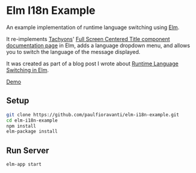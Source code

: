 # Elm I18n Example

An example implementation of runtime language switching using [Elm][].

It re-implements [Tachyons][]'
[Full Screen Centered Title component documentation page][] in Elm, adds a
language dropdown menu, and allows you to switch the language of the message
displayed.

It was created as part of a blog post I wrote about
[Runtime Language Switching in Elm][].

[Demo][]

## Setup

```sh
git clone https://github.com/paulfioravanti/elm-i18n-example.git
cd elm-i18n-example
npm install
elm-package install
```

## Run Server

```sh
elm-app start
```

[Demo]: https://elm-i18n-example.herokuapp.com/
[Elm]: http://elm-lang.org/
[Full Screen Centered Title component documentation page]: http://tachyons.io/components/layout/full-screen-centered-title/index.html
[Runtime Language Switching in Elm]: https://paulfioravanti.com/blog/2018/05/11/runtime-language-switching-in-elm/
[Tachyons]: http://tachyons.io/
